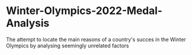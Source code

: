 # Winter-Olympics-2022-Medal-Analysis
The attempt to locate the main reasons of a country's succes in the Winter Olympics by analysing seemingly unrelated factors
